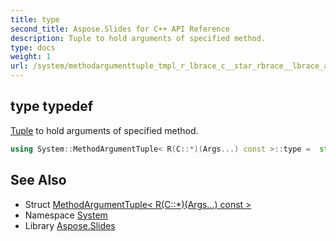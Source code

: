 ```yaml
---
title: type
second_title: Aspose.Slides for C++ API Reference
description: Tuple to hold arguments of specified method.
type: docs
weight: 1
url: /system/methodargumenttuple_tmpl_r_lbrace_c__star_rbrace__lbrace_args_dots_rbrace__const__end_tmpl/type/
---
```

## type typedef


[Tuple](../../tuple/) to hold arguments of specified method.

```cpp
using System::MethodArgumentTuple< R(C::*)(Args...) const >::type =  std::tuple<typename std::remove_const<typename std::remove_reference<Args>::type>::type...>
```

## See Also

* Struct [MethodArgumentTuple< R(C::*)(Args...) const >](../)
* Namespace [System](../../)
* Library [Aspose.Slides](../../../)